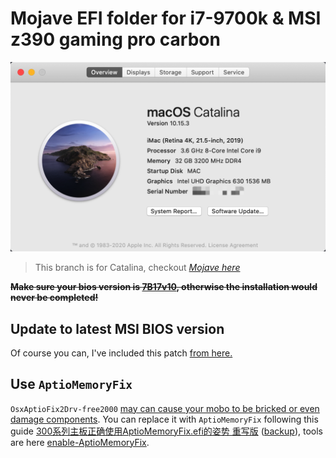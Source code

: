 # Mojave EFI folder for i7-9700k & MSI z390 gaming pro carbon

![catalina preview](./catalina.png)

> This branch is for Catalina, checkout [*Mojave here*](https://github.com/cangzhang/efi-for-9700k-msi-z390-gaming-pro-carbon/tree/mojave)

~~**Make sure your bios version is [7B17v10](http://download.msi.com/bos_exe/mb/7B17v10.zip), otherwise the installation would never be completed!**~~

## Update to latest MSI BIOS version

Of course you can, I've included this patch [from here.](https://www.tonymacx86.com/threads/fix-for-boot-hangs-after-bios-update-acpi-patch.275091)

## Use `AptioMemoryFix`
`OsxAptioFix2Drv-free2000` [may can cause your mobo to be bricked or even damage components](https://www.reddit.com/r/hackintosh/comments/cfjyla/i_unleashed_a_plague_upon_you_guys_and_i_am_sorry).
You can replace it with `AptioMemoryFix` following this guide [300系列主板正确使用AptioMemoryFix.efi的姿势 重写版](https://blog.xjn819.com/?p=317) ([backup](https://archive.is/pmNaB)), tools are here [enable-AptioMemoryFix](./enable-AptioMemoryFix).
